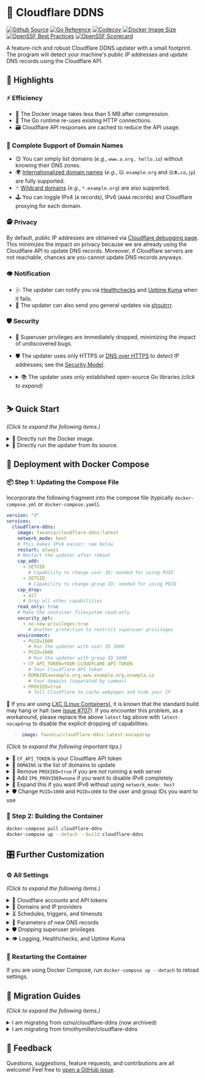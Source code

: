 # 🌟 Cloudflare DDNS

[![Github Source](https://img.shields.io/badge/source-github-orange)](https://github.com/favonia/cloudflare-ddns)
[![Go Reference](https://pkg.go.dev/badge/github.com/favonia/cloudflare-ddns/.svg)](https://pkg.go.dev/github.com/favonia/cloudflare-ddns/)
[![Codecov](https://img.shields.io/codecov/c/github/favonia/cloudflare-ddns)](https://app.codecov.io/gh/favonia/cloudflare-ddns)
[![Docker Image Size](https://img.shields.io/docker/image-size/favonia/cloudflare-ddns/latest)](https://hub.docker.com/r/favonia/cloudflare-ddns)
[![OpenSSF Best Practices](https://bestpractices.coreinfrastructure.org/projects/6680/badge)](https://bestpractices.coreinfrastructure.org/projects/6680)
[![OpenSSF Scorecard](https://api.securityscorecards.dev/projects/github.com/favonia/cloudflare-ddns/badge)](https://securityscorecards.dev/viewer/?uri=github.com/favonia/cloudflare-ddns)

A feature-rich and robust Cloudflare DDNS updater with a small footprint. The program will detect your machine's public IP addresses and update DNS records using the Cloudflare API.

## 📜 Highlights

### ⚡ Efficiency

- 🤏 The Docker image takes less than 5 MB after compression.
- 🔁 The Go runtime re-uses existing HTTP connections.
- 🗃️ Cloudflare API responses are cached to reduce the API usage.

### 💯 Complete Support of Domain Names

- 😌 You can simply list domains (_e.g._, `www.a.org, hello.io`) without knowing their DNS zones.
- 🌍 [Internationalized domain names](https://en.wikipedia.org/wiki/Internationalized_domain_name) (_e.g._, `🐱.example.org` and `日本｡co｡jp`) are fully supported.
- 🃏 [Wildcard domains](https://en.wikipedia.org/wiki/Wildcard_DNS_record) (_e.g._, `*.example.org`) are also supported.
- 🕹️ You can toggle IPv4 (`A` records), IPv6 (`AAAA` records) and Cloudflare proxying for each domain.

### 🕵️ Privacy

By default, public IP addresses are obtained via [Cloudflare debugging page](https://one.one.one.one/cdn-cgi/trace). This minimizes the impact on privacy because we are already using the Cloudflare API to update DNS records. Moreover, if Cloudflare servers are not reachable, chances are you cannot update DNS records anyways.

### 👁️ Notification

- 🩺 The updater can notify you via [Healthchecks](https://healthchecks.io) and [Uptime Kuma](https://uptime.kuma.pet) when it fails.
- 📣 The updater can also send you general updates via [shoutrrr](https://containrrr.dev/shoutrrr/).

### 🛡️ Security

- 🛑 Superuser privileges are immediately dropped, minimizing the impact of undiscovered bugs.
- 🛡️ The updater uses only HTTPS or [DNS over HTTPS](https://en.wikipedia.org/wiki/DNS_over_HTTPS) to detect IP addresses; see the [Security Model](docs/DESIGN.markdown#network-security-threat-model).
- <details><summary>📚 The updater uses only established open-source Go libraries <em>(click to expand)</em></summary>

  - [cap](https://sites.google.com/site/fullycapable):\
    The official Go binding of Linux capabilities.
  - [cloudflare-go](https://github.com/cloudflare/cloudflare-go):\
    The official Go binding of Cloudflare API v4.
  - [cron](https://github.com/robfig/cron):\
    Parsing of Cron expressions.
  - [go-retryablehttp](https://github.com/hashicorp/go-retryablehttp):\
    HTTP clients with automatic retries and exponential backoff.
  - [ttlcache](https://github.com/jellydator/ttlcache):\
    In-memory cache to hold Cloudflare API responses.
  - [mock](https://go.uber.org/mock) (for testing only):\
    A comprehensive, semi-official framework for mocking.
  - [testify](https://github.com/stretchr/testify) (for testing only):\
    A comprehensive tool set for testing Go programs.

  </details>

## ⛷️ Quick Start

_(Click to expand the following items.)_

<details><summary>🐋 Directly run the Docker image.</summary>

```bash
docker run \
  --network host \
  -e CF_API_TOKEN=YOUR-CLOUDFLARE-API-TOKEN \
  -e DOMAINS=example.org,www.example.org,example.io \
  -e PROXIED=true \
  favonia/cloudflare-ddns:latest
```

🚨 If you are using [LXC (Linux Containers)](https://linuxcontainers.org/), it is known that the standard build may hang or halt (see [issue #707](https://github.com/favonia/cloudflare-ddns/issues/707)). If you encounter this problem, as a workaround, please use the Docker tag `latest-nocapdrop` to disable the explicit dropping of Linux capabilities:

> ```bash
> docker run \
>   --network host \
>   -e CF_API_TOKEN=YOUR-CLOUDFLARE-API-TOKEN \
>   -e DOMAINS=example.org,www.example.org,example.io \
>   -e PROXIED=true \
>   favonia/cloudflare-ddns:latest-nocapdrop
> ```

</details>

<details><summary>🧬 Directly run the updater from its source.</summary>

You need the [Go tool](https://golang.org/doc/install) to run the updater from its source.

```bash
CF_API_TOKEN=YOUR-CLOUDFLARE-API-TOKEN \
  DOMAINS=example.org,www.example.org,example.io \
  PROXIED=true \
  go run github.com/favonia/cloudflare-ddns/cmd/ddns@latest
```

🚨 If you are using [LXC (Linux Containers)](https://linuxcontainers.org/), it is known that the standard build may hang or halt (see [issue #707](https://github.com/favonia/cloudflare-ddns/issues/707)). If you encounter this problem, as a workaround, please pass the build tag `nocapdrop` to disable the explicit dropping of capabilities:

> ```bash
> CF_API_TOKEN=YOUR-CLOUDFLARE-API-TOKEN \
>   DOMAINS=example.org,www.example.org,example.io \
>   PROXIED=true \
>   go run -tags nocapdrop github.com/favonia/cloudflare-ddns/cmd/ddns@latest
> ```

</details>

## 🐋 Deployment with Docker Compose

### 📦 Step 1: Updating the Compose File

Incorporate the following fragment into the compose file (typically `docker-compose.yml` or `docker-compose.yaml`).

```yaml
version: "3"
services:
  cloudflare-ddns:
    image: favonia/cloudflare-ddns:latest
    network_mode: host
    # This makes IPv6 easier; see below
    restart: always
    # Restart the updater after reboot
    cap_add:
      - SETUID
        # Capability to change user ID; needed for using PUID
      - SETGID
        # Capability to change group ID; needed for using PGID
    cap_drop:
      - all
      # Drop all other capabilities
    read_only: true
    # Make the container filesystem read-only
    security_opt:
      - no-new-privileges:true
        # Another protection to restrict superuser privileges
    environment:
      - PUID=1000
        # Run the updater with user ID 1000
      - PGID=1000
        # Run the updater with group ID 1000
      - CF_API_TOKEN=YOUR-CLOUDFLARE-API-TOKEN
        # Your Cloudflare API token
      - DOMAINS=example.org,www.example.org,example.io
        # Your domains (separated by commas)
      - PROXIED=true
        # Tell Cloudflare to cache webpages and hide your IP
```

🚨 If you are using [LXC (Linux Containers)](https://linuxcontainers.org/), it is known that the standard build may hang or halt (see [issue #707](https://github.com/favonia/cloudflare-ddns/issues/707)). If you encounter this problem, as a workaround, please replace the above `latest` tag above with `latest-nocapdrop` to disable the explicit dropping of capabilities:

> ```yaml
> image: favonia/cloudflare-ddns:latest-nocapdrop
> ```

_(Click to expand the following important tips.)_

<details>
<summary>🔑 <code>CF_API_TOKEN</code> is your Cloudflare API token</summary>

The value of `CF_API_TOKEN` should be an API **token** (_not_ an API key), which can be obtained from the [API Tokens page](https://dash.cloudflare.com/profile/api-tokens). Use the **Edit zone DNS** template to create and copy a token into the environment file. (The less secure API key authentication is deliberately _not_ supported.)

</details>

<details>
<summary>📍 <code>DOMAINS</code> is the list of domains to update</summary>

The value of `DOMAINS` should be a list of [fully qualified domain names (FQDNs)](https://en.wikipedia.org/wiki/Fully_qualified_domain_name) separated by commas. For example, `DOMAINS=example.org,www.example.org,example.io` instructs the updater to manage the domains `example.org`, `www.example.org`, and `example.io`. These domains do not have to be in the same zone---the updater will identify their zones automatically.

</details>

<details>
<summary>🚨 Remove <code>PROXIED=true</code> if you are <em>not</em> running a web server</summary>

The setting `PROXIED=true` instructs Cloudflare to cache webpages and hide your IP addresses. If you wish to bypass that and expose your actual IP addresses, remove `PROXIED=true`. If your traffic is not HTTP(S), then Cloudflare cannot proxy it and you should probably turn off the proxying by removing `PROXIED=true`. The default value of `PROXIED` is `false`.

</details>

<details>
<summary>📴 Add <code>IP6_PROVIDER=none</code> if you want to disable IPv6 completely</summary>

The updater, by default, will attempt to update DNS records for both IPv4 and IPv6, and there is no harm in leaving the automatic detection on even if your network does not work for one of them. However, if you want to disable IPv6 entirely (perhaps to avoid all the detection errors), add the setting `IP6_PROVIDER=none`.

</details>

<details>
<summary>📡 Expand this if you want IPv6 without using <code>network_mode: host</code></summary>

The easiest way to enable IPv6 is to use `network_mode: host` so that the updater can access the host IPv6 network directly. This has the downside of bypassing the network isolation. If you wish to keep the updater isolated from the host network, check out the [experimental `ip6tables` option](https://github.com/moby/moby/pull/41622). If your host OS is Linux, here’s the tl;dr:

1. Use `network_mode: bridge` instead of `network_mode: host`.
2. Edit or create `/etc/docker/daemon.json` with these settings:
   ```json
   {
     "ipv6": true,
     "fixed-cidr-v6": "fd00::/8",
     "experimental": true,
     "ip6tables": true
   }
   ```
3. Restart the Docker daemon (if you are using systemd):
   ```sh
   systemctl restart docker.service
   ```

</details>

<details>
<summary>🛡️ Change <code>PUID=1000</code> and <code>PGID=1000</code> to the user and group IDs you want to use</summary>

Change `1000` to the user or group IDs you wish to use to run the updater. The settings `cap_drop`, `read_only`, and `no-new-privileges` provide additional protection, especially when you run the container as a non-superuser. The updater itself will read <code>PUID</code> and <code>PGID</code> and attempt to drop all superuser privileges.

</details>

### 🚀 Step 2: Building the Container

```bash
docker-compose pull cloudflare-ddns
docker-compose up --detach --build cloudflare-ddns
```

## 🎛️ Further Customization

### ⚙️ All Settings

_(Click to expand the following items.)_

<details>
<summary>🔑 Cloudflare accounts and API tokens</summary>

| Name                | Valid Values                                                                                              | Meaning                                                                                                              | Required?                                                           | Default Value |
| ------------------- | --------------------------------------------------------------------------------------------------------- | -------------------------------------------------------------------------------------------------------------------- | ------------------------------------------------------------------- | ------------- |
| `CF_ACCOUNT_ID`     | [Cloudflare Account IDs](https://developers.cloudflare.com/fundamentals/setup/find-account-and-zone-ids/) | The Cloudflare account ID used to distinguish multiple DNS zones with the same name. It is _not_ your email address! | No (in most cases you can leave it blank)                           | (unset)       |
| `CF_API_TOKEN`      | Cloudflare API tokens                                                                                     | The token to access the Cloudflare API                                                                               | Exactly one of `CF_API_TOKEN` and `CF_API_TOKEN_FILE` should be set | N/A           |
| `CF_API_TOKEN_FILE` | Paths to files containing Cloudflare API tokens                                                           | A file that contains the token to access the Cloudflare API                                                          | Exactly one of `CF_API_TOKEN` and `CF_API_TOKEN_FILE` should be set | N/A           |

</details>

<details>
<summary>📍 Domains and IP providers</summary>

| Name           | Valid Values                                                          | Meaning                                                                                                             | Required?   | Default Value      |
| -------------- | --------------------------------------------------------------------- | ------------------------------------------------------------------------------------------------------------------- | ----------- | ------------------ |
| `DOMAINS`      | Comma-separated fully qualified domain names or wildcard domain names | The domains the updater should manage for both `A` and `AAAA` records                                               | (See below) | (empty list)       |
| `IP4_DOMAINS`  | Comma-separated fully qualified domain names or wildcard domain names | The domains the updater should manage for `A` records                                                               | (See below) | (empty list)       |
| `IP6_DOMAINS`  | Comma-separated fully qualified domain names or wildcard domain names | The domains the updater should manage for `AAAA` records                                                            | (See below) | (empty list)       |
| `IP4_PROVIDER` | `cloudflare.doh`, `cloudflare.trace`, `local`, `url:URL`, or `none`   | How to detect IPv4 addresses, or `none` to disable IPv4. (See below for the detailed description of each provider.) | No          | `cloudflare.trace` |
| `IP6_PROVIDER` | `cloudflare.doh`, `cloudflare.trace`, `local`, `url:URL`, or `none`   | How to detect IPv6 addresses, or `none` to disable IPv6. (See below for the detailed description of each provider.) | No          | `cloudflare.trace` |

> <details>
> <summary>📍 At least one of <code>DOMAINS</code> and <code>IP4/6_DOMAINS</code> must be non-empty.</summary>
>
> At least one domain should be listed in `DOMAINS`, `IP4_DOMAINS`, or `IP6_DOMAINS`. Otherwise, if all of them are empty, then the updater has nothing to do. It is fine to list the same domain in both `IP4_DOMAINS` and `IP6_DOMAINS`, which is equivalent to listing it in `DOMAINS`. Internationalized domain names are supported using the non-transitional processing that is fully compatible with IDNA2008.
>
> </details>

> <details>
> <summary>📜 Available providers for <code>IP4_PROVIDER</code> and <code>IP6_PROVIDER</code>:</summary>
>
> - `cloudflare.doh`\
>   Get the public IP address by querying `whoami.cloudflare.` against [Cloudflare via DNS-over-HTTPS](https://developers.cloudflare.com/1.1.1.1/dns-over-https) and update DNS records accordingly.
> - `cloudflare.trace`\
>   Get the public IP address by parsing the [Cloudflare debugging page](https://one.one.one.one/cdn-cgi/trace) and update DNS records accordingly. This is the default provider.
> - `local`\
>   Get the address via local network interfaces and update DNS records accordingly. When multiple local network interfaces or in general multiple IP addresses are present, the updater will use the address that would have been used for outbound UDP connections to Cloudflare servers.
>   ⚠️ You need access to the host network (such as `network_mode: host` in Docker Compose) for this policy, for otherwise the updater will detect the addresses inside the [bridge network in Docker](https://docs.docker.com/network/bridge/) instead of those in the host network.
> - `url:URL`\
>   Fetch the content at a URL via the HTTP(S) protocol as the IP address. The provider format is `url:` followed by the URL. For example, `IP4_PROVIDER=url:https://api4.ipify.org` will fetch the IPv4 addresses from <https://api4.ipify.org>, a server maintained by [ipify](https://www.ipify.org).
>   ⚠️ Currently, the updater _will not_ force IPv4 or IPv6 when retrieving the IPv4 or IPv6 address at the URL, and thus the service must either restrict its access to the correct IP network or return the correct IP address regardless of what IP network is used. As an example, <https://api4.ipify.org> has restricted its access to IPv4. The reason is that there are no elegant ways to force IPv4 or IPv6 using the Go standard library; please [open a GitHub issue](https://github.com/favonia/cloudflare-ddns/issues/new) if you have a use case so that I might add some ugly hack to force it.
> - `none`\
>   Stop the DNS updating completely. Existing DNS records will not be removed.
>
> The option `IP4_PROVIDER` is governing IPv4 addresses and `A`-type records, while the option `IP6_PROVIDER` is governing IPv6 addresses and `AAAA`-type records. The two options act independently of each other; that is, you can specify different address providers for IPv4 and IPv6.
>
> Some technical details: For the providers `cloudflare.doh` and `cloudflare.trace`, the updater will connect to the servers `1.1.1.1` for IPv4 and `2606:4700:4700::1111` for IPv6. Since version 1.9.3, the updater will switch to `1.0.0.1` for IPv4 if `1.1.1.1` appears to be blocked or intercepted by your ISP or your router (which is still not uncommon).
>
> </details>

> <details>
> <summary>🃏 What are wildcard domains?</summary>
>
> Wildcard domains (`*.example.org`) represent all subdomains that _would not exist otherwise._ Therefore, if you have another subdomain entry `sub.example.org`, the wildcard domain is independent of it, because it only represents the _other_ subdomains which do not have their own entries. Also, you can only have one layer of `*`---`*.*.example.org` would not work.
>
> </details>

</details>

<details>
<summary>⏳ Schedules, triggers, and timeouts</summary>

| Name                | Valid Values                                                                                                                                                                  | Meaning                                                                                                                                                                             | Required? | Default Value                 |
| ------------------- | ----------------------------------------------------------------------------------------------------------------------------------------------------------------------------- | ----------------------------------------------------------------------------------------------------------------------------------------------------------------------------------- | --------- | ----------------------------- |
| `CACHE_EXPIRATION`  | Positive time durations with a unit, such as `1h` and `10m`. See [time.ParseDuration](https://golang.org/pkg/time/#ParseDuration)                                             | The expiration of cached Cloudflare API responses                                                                                                                                   | No        | `6h0m0s` (6 hours)            |
| `DELETE_ON_STOP`    | Boolean values, such as `true`, `false`, `0` and `1`. See [strconv.ParseBool](https://pkg.go.dev/strconv#ParseBool)                                                           | Whether managed DNS records should be deleted on exit                                                                                                                               | No        | `false`                       |
| `DETECTION_TIMEOUT` | Positive time durations with a unit, such as `1h` and `10m`. See [time.ParseDuration](https://golang.org/pkg/time/#ParseDuration)                                             | The timeout of each attempt to detect IP addresses                                                                                                                                  | No        | `5s` (5 seconds)              |
| `TZ`                | Recognized timezones, such as `UTC`                                                                                                                                           | The timezone used for logging and parsing `UPDATE_CRON`                                                                                                                             | No        | `UTC`                         |
| `UPDATE_CRON`       | Cron expressions or the special value `@once`. See the [documentation of cron](https://pkg.go.dev/github.com/robfig/cron/v3#hdr-CRON_Expression_Format) for cron expressions. | The schedule to re-check IP addresses and update DNS records (if necessary). The special value `@once` means the updater will terminate immediately after updating the DNS records. | No        | `@every 5m` (every 5 minutes) |
| `UPDATE_ON_START`   | Boolean values, such as `true`, `false`, `0` and `1`. See [strconv.ParseBool](https://pkg.go.dev/strconv#ParseBool)                                                           | Whether to check IP addresses on start regardless of `UPDATE_CRON`                                                                                                                  | No        | `true`                        |
| `UPDATE_TIMEOUT`    | Positive time durations with a unit, such as `1h` and `10m`. See [time.ParseDuration](https://golang.org/pkg/time/#ParseDuration)                                             | The timeout of each attempt to update DNS records, per domain, per record type                                                                                                      | No        | `30s` (30 seconds)            |

> ⚠️ The update schedule _does not_ take the time to update records into consideration. For example, if the schedule is “for every 5 minutes”, and if the updating itself takes 2 minutes, then the actual interval between adjacent updates is 3 minutes, not 5 minutes.

</details>

<details>
<summary>🐣 Parameters of new DNS records</summary>

| Name      | Valid Values                                                                                                                                                                             | Meaning                                                 | Required? | Default Value                              |
| --------- | ---------------------------------------------------------------------------------------------------------------------------------------------------------------------------------------- | ------------------------------------------------------- | --------- | ------------------------------------------ |
| `PROXIED` | Boolean values, such as `true`, `false`, `0` and `1`. See [strconv.ParseBool](https://pkg.go.dev/strconv#ParseBool). 🧪 See below for experimental support of per-domain proxy settings. | Whether new DNS records should be proxied by Cloudflare | No        | `false`                                    |
| `TTL`     | Time-to-live (TTL) values in seconds                                                                                                                                                     | The TTL values used to create new DNS records           | No        | `1` (This means “automatic” to Cloudflare) |

> 👉 The updater will preserve existing proxy and TTL settings until it has to create new DNS records (or recreate deleted ones). Only when it creates DNS records, the above settings will apply. To change existing proxy and TTL settings now, you can go to your [Cloudflare Dashboard](https://dash.cloudflare.com) and change them directly. If you think you have a use case where the updater should actively overwrite existing proxy and TTL settings in addition to IP addresses, please [let me know](https://github.com/favonia/cloudflare-ddns/issues/new). It is not hard to implement optional overwriting.

> <details>
> <summary>🧪 Experimental per-domain proxy settings (subject to changes):</summary>
>
> The `PROXIED` can be a boolean expression. Here are some examples:
>
> - `PROXIED=is(example.org)`: proxy only the domain `example.org`
> - `PROXIED=is(example1.org) || sub(example2.org)`: proxy only the domain `example1.org` and subdomains of `example2.org`
> - `PROXIED=!is(example.org)`: proxy every managed domain _except for_ `example.org`
> - `PROXIED=is(example1.org) || is(example2.org) || is(example3.org)`: proxy only the domains `example1.org`, `example2.org`, and `example3.org`
>
> A boolean expression has one of the following forms (all whitespace is ignored):
>
> - A boolean value accepted by [strconv.ParseBool](https://pkg.go.dev/strconv#ParseBool), such as `t` as `true` or `FALSE` as `false`.
> - `is(d)` which matches the domain `d`. Note that `is(*.a)` only matches the wildcard domain `*.a`; use `sub(a)` to match all subdomains of `a` (including `*.a`).
> - `sub(d)` which matches subdomains of `d`, such as `a.d` and `b.d`. It does not match the domain `d` itself.
> - `! e` where `e` is a boolean expression, representing logical negation of `e`.
> - `e1 || e2` where `e1` and `e2` are boolean expressions, representing logical disjunction of `e1` and `e2`.
> - `e1 && e2` where `e1` and `e2` are boolean expressions, representing logical conjunction of `e1` and `e2`.
>
> One can use parentheses to group expressions, such as `!(is(a) && (is(b) || is(c)))`.
> For convenience, the engine also accepts these short forms:
>
> - `is(d1, d2, ..., dn)` is `is(d1) || is(d2) || ... || is(dn)`
> - `sub(d1, d2, ..., dn)` is `sub(d1) || sub(d2) || ... || sub(dn)`
>
> For example, these two settings are equivalent:
>
> - `PROXYD=is(example1.org) || is(example2.org) || is(example3.org)`
> - `PROXIED=is(example1.org,example2.org,example3.org)`
> </details>

</details>

<details>
<summary>🛡️ Dropping superuser privileges</summary>

| Name   | Valid Values            | Meaning                                | Required? | Default Value                                                                               |
| ------ | ----------------------- | -------------------------------------- | --------- | ------------------------------------------------------------------------------------------- |
| `PGID` | Non-zero POSIX group ID | The group ID the updater should assume | No        | Effective group ID; if it is zero, then the real group ID; if it is still zero, then `1000` |
| `PUID` | Non-zero POSIX user ID  | The user ID the updater should assume  | No        | Effective user ID; if it is zero, then the real user ID; if it is still zero, then `1000`   |

> 👉 The updater will also try to drop supplementary group IDs.

</details>

<details>
<summary>👁️ Logging, Healthchecks, and Uptime Kuma</summary>

| Name                           | Valid Values                                                                                                                                                               | Meaning                                                                                                                                                                                            | Required? | Default Value |
| ------------------------------ | -------------------------------------------------------------------------------------------------------------------------------------------------------------------------- | -------------------------------------------------------------------------------------------------------------------------------------------------------------------------------------------------- | --------- | ------------- |
| `QUIET`                        | Boolean values, such as `true`, `false`, `0` and `1`. See [strconv.ParseBool](https://pkg.go.dev/strconv#ParseBool)                                                        | Whether the updater should reduce the logging                                                                                                                                                      | No        | `false`       |
| `EMOJI`                        | Boolean values, such as `true`, `false`, `0` and `1`. See [strconv.ParseBool](https://pkg.go.dev/strconv#ParseBool)                                                        | Whether the updater should use emojis in the logging                                                                                                                                               | No        | `true`        |
| `HEALTHCHECKS`                 | [Healthchecks ping URLs](https://healthchecks.io/docs/), such as `https://hc-ping.com/<uuid>` or `https://hc-ping.com/<project-ping-key>/<name-slug>` (see below)          | If set, the updater will ping the URL when it successfully updates IP addresses                                                                                                                    | No        | (unset)       |
| `SHOUTRRR`                     | Newline-separated [shoutrrr URLs](https://containrrr.dev/shoutrrr/), such as `discord://<token>@<id>`. If set, the updater will send messages when it updates IP addresses | No                                                                                                                                                                                                 | (unset)   |
| 🧪 `UPTIMEKUMA` (experimental) | 🧪 Uptime Kuma’s Push URLs, such as `https://<host>/push/<id>`. For convenience, you can directly copy the ‘Push URL’ from the Uptime Kuma configuration page.             | 🧪 If set, the updater will ping the URL when it successfully updates IP addresses. ⚠️ Remember to change the “Heartbeat Interval” to match your DNS updating schedule specified in `UPDATE_CRON`. | No        | (unset)       |

> 🩺 For `HEALTHCHECKS`, the updater can work with any server following the [same notification protocol](https://healthchecks.io/docs/http_api/), including but not limited to self-hosted instances of [Healthchecks](https://github.com/healthchecks/healthchecks). Both UUID and Slug URLs are supported, and the updater works regardless whether the POST-only mode is enabled.

> ⚠️ If using Healthchecks or Uptime Kuma, please note that a failure of IPv6 would be reported as _down_ even if IPv4 records are updated successfully (and similarly if IPv6 works but IPv4 fails). If your setup does not support IPv6, please add `IP6_PROVIDER=none` to disable IPv6 completely.

</details>

### 🔂 Restarting the Container

If you are using Docker Compose, run `docker-compose up --detach` to reload settings.

## 🚵 Migration Guides

_(Click to expand the following items.)_

<details>
<summary>I am migrating from oznu/cloudflare-ddns (now archived)</summary>

⚠️ [oznu/cloudflare-ddns](https://github.com/oznu/docker-cloudflare-ddns) relies on the insecure DNS protocol to obtain public IP addresses; a malicious hacker could more easily forge DNS responses and trick it into updating your domain with any IP address. In comparison, we use only verified responses from Cloudflare, which makes the attack much more difficult. See the [design document](docs/DESIGN.markdown) for more information on security.

| Old Parameter                          |     | Note                                                                               |
| -------------------------------------- | --- | ---------------------------------------------------------------------------------- |
| `API_KEY=key`                          | ✔️  | Use `CF_API_TOKEN=key`                                                             |
| `API_KEY_FILE=file`                    | ✔️  | Use `CF_API_TOKEN_FILE=file`                                                       |
| `ZONE=example.org` and `SUBDOMAIN=sub` | ✔️  | Use `DOMAINS=sub.example.org` directly                                             |
| `PROXIED=true`                         | ✔️  | Same (`PROXIED=true`)                                                              |
| `RRTYPE=A`                             | ✔️  | Both IPv4 and IPv6 are enabled by default; use `IP6_PROVIDER=none` to disable IPv6 |
| `RRTYPE=AAAA`                          | ✔️  | Both IPv4 and IPv6 are enabled by default; use `IP4_PROVIDER=none` to disable IPv4 |
| `DELETE_ON_STOP=true`                  | ✔️  | Same (`DELETE_ON_STOP=true`)                                                       |
| `INTERFACE=iface`                      | ✔️  | Not required for `local` providers; we can handle multiple network interfaces      |
| `CUSTOM_LOOKUP_CMD=cmd`                | ❌  | There are no shells in the minimal Docker image                                    |
| `DNS_SERVER=server`                    | ❌  | Only Cloudflare is supported, except the `url:URL` provider via HTTP(S)            |

</details>

<details>
<summary>I am migrating from timothymiller/cloudflare-ddns</summary>

| Old JSON Key                          |     | Note                                                                                                                                                                                                                                     |
| ------------------------------------- | --- | ---------------------------------------------------------------------------------------------------------------------------------------------------------------------------------------------------------------------------------------- |
| `cloudflare.authentication.api_token` | ✔️  | Use `CF_API_TOKEN=key`                                                                                                                                                                                                                   |
| `cloudflare.authentication.api_key`   | ❌  | Please use the newer, more secure [API tokens](https://dash.cloudflare.com/profile/api-tokens)                                                                                                                                           |
| `cloudflare.zone_id`                  | ✔️  | Not needed; automatically retrieved from the server                                                                                                                                                                                      |
| `cloudflare.subdomains[].name`        | ✔️  | Use `DOMAINS` with [**fully qualified domain names (FQDNs)**](https://en.wikipedia.org/wiki/Fully_qualified_domain_name) directly; for example, if your zone is `example.org` and your subdomain is `sub`, use `DOMAINS=sub.example.org` |
| `cloudflare.subdomains[].proxied`     | 🧪  | _(experimental)_ Write boolean expressions for `PROXIED` to specify per-domain settings; see above for the detailed documentation for this experimental feature                                                                          |
| `load_balancer`                       | ❌  | Not supported yet; please [make a request](https://github.com/favonia/cloudflare-ddns/issues/new) if you want it                                                                                                                         |
| `a`                                   | ✔️  | Both IPv4 and IPv6 are enabled by default; use `IP4_PROVIDER=none` to disable IPv4                                                                                                                                                       |
| `aaaa`                                | ✔️  | Both IPv4 and IPv6 are enabled by default; use `IP6_PROVIDER=none` to disable IPv6                                                                                                                                                       |
| `proxied`                             | ✔️  | Use `PROXIED=true` or `PROXIED=false`                                                                                                                                                                                                    |
| `purgeUnknownRecords`                 | ❌  | The updater never deletes unmanaged DNS records                                                                                                                                                                                          |

> This updater was originally written as a Go clone of [timothymiller/cloudflare-ddns](https://github.com/timothymiller/cloudflare-ddns) because it always purged unmanaged DNS records back then and it was not configurable via environment variables. There were feature requests to address these issues but they seemed to be neglected by its author [timothymiller](https://github.com/timothymiller/); I thus made my clone after unsuccessful communications. Understandably, [timothymiller](https://github.com/timothymiller/) did not seem happy with my cloning and my other critical comments. [timothymiller/cloudflare-ddns](https://github.com/timothymiller/cloudflare-ddns) eventually provided an option `purgeUnknownRecords` to disable the unwanted purging, but this updater already went on its way. I believe my Go clone was now much improved and enhanced, but my opinions are biased and you should check the technical details by yourself.

</details>

## 💖 Feedback

Questions, suggestions, feature requests, and contributions are all welcome! Feel free to [open a GitHub issue](https://github.com/favonia/cloudflare-ddns/issues/new).
